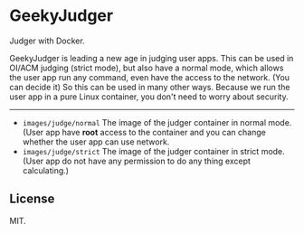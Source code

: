 # GeekyJudger
Judger with Docker.

GeekyJudger is leading a new age in judging user apps. This can be used in OI/ACM judging (strict mode), but also have a normal mode, which allows the user app run any command, even have the access to the network. (You can decide it) So this can be used in many other ways. Because we run the user app in a pure Linux container, you don't need to worry about security.

--------------------

* `images/judge/normal` The image of the judger container in normal mode. (User app have **root** access to the container and you can change whether the user app can use network.
* `images/judge/strict` The image of the judger container in strict mode. (User app do not have any permission to do any thing except calculating.)

License
-------
MIT.
